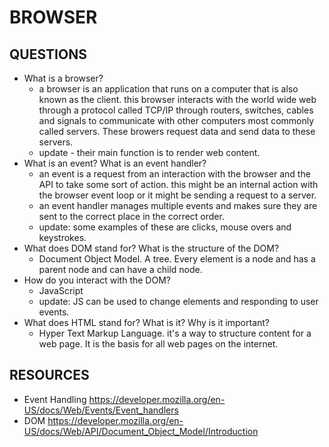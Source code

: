 # BROWSER

## QUESTIONS

- What is a browser?
  - a browser is an application that runs on a computer that is also known as the client. this browser interacts with the world wide web through a protocol called TCP/IP through routers, switches, cables and signals to communicate with other computers most commonly called servers. These browers request data and send data to these servers.
  - update - their main function is to render web content.
- What is an event? What is an event handler?
  - an event is a request from an interaction with the browser and the API to take some sort of action. this might be an internal action with the browser event loop or it might be sending a request to a server.
  - an event handler manages multiple events and makes sure they are sent to the correct place in the correct order.
  - update: some examples of these are clicks, mouse overs and keystrokes.
- What does DOM stand for? What is the structure of the DOM?
  - Document Object Model. A tree. Every element is a node and has a parent node and can have a child node.
- How do you interact with the DOM?
  - JavaScript
  - update: JS can be used to change elements and responding to user events. 
- What does HTML stand for? What is it? Why is it important?
  - Hyper Text Markup Language. it's a way to structure content for a web page. It is the basis for all web pages on the internet.

## RESOURCES

- Event Handling
  https://developer.mozilla.org/en-US/docs/Web/Events/Event_handlers
- DOM
  https://developer.mozilla.org/en-US/docs/Web/API/Document_Object_Model/Introduction

